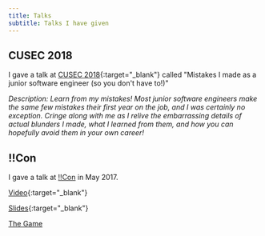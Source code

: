 ```yaml
---
title: Talks
subtitle: Talks I have given
---
```


## CUSEC 2018
I gave a talk at [CUSEC 2018](http:/2018.cusec.net){:target="_blank"} called 
"Mistakes I made as a junior software engineer (so you don't have to!)"

<script async class="speakerdeck-embed" data-id="2380babe99d548d089d57e371b60245c" data-ratio="1.77777777777778" src="//speakerdeck.com/assets/embed.js"></script>
*Description: Learn from my mistakes! Most junior software engineers make the 
same few mistakes their first year on the job, and I was certainly no exception. 
Cringe along with me as I relive the embarrassing details of actual blunders I made, 
what I learned from them, and how you can hopefully avoid them in your own career!*


## !!Con
I gave a talk at [!!Con](http://bangbangcon.com/) in May 2017.

[Video](https://www.youtube.com/watch?v=KqEc2Ek4GzA){:target="_blank"}

[Slides](https://docs.google.com/presentation/d/1P1AvMIbk1Ss7rhR_qn57yQpf6lMjFjh7SyaBqVCUaaw/edit?usp=sharing){:target="_blank"}

[The Game](https://rainydayssunnyways.github.io/GiftTheCode/)
